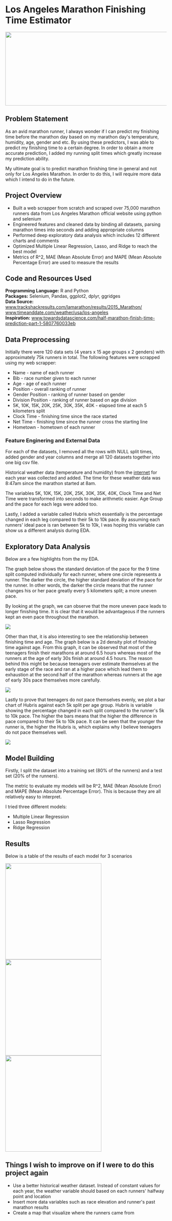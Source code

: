 # Los Angeles Marathon Finishing Time Estimator

<img src="https://github.com/Peter-Chong/RunTheData/blob/master/Images/Screenshot%202020-07-26%20at%2010.17.11%20PM.png" width="900" height="230" />

## Problem Statement

As an avid marathon runner, I always wonder if I can predict my finishing time before the marathon day based on my marathon day's temperature, humidity, age, gender and etc. By using these predictors, I was able to predict my finishing time to a certain degree. In order to obtain a more accurate prediction, I added my running split times which greatly increase my prediction ability.

My ultimate goal is to predict marathon finishing time in general and not only for Los Angeles Marathon. In order to do this, I will require more data which I intend to do in the future.

## Project Overview

* Built a web scrapper from scratch and scraped over 75,000 marathon runners data from Los Angeles Marathon official website using python and selenium
* Engineered features and cleaned data by binding all datasets, parsing marathon times into seconds and adding appropriate columns
* Performed deep exploratory data analysis which includes 12 different charts and comments
* Optimized Multiple Linear Regression, Lasso, and Ridge to reach the best model
* Metrics of R^2, MAE (Mean Absolute Error) and MAPE (Mean Absolute Percentage Error) are used to measure the results

## Code and Resources Used

**Programming Language:** R and Python  
**Packages:** Selenium, Pandas, ggplot2, dplyr, ggridges  
**Data Source:**  
www.trackshackresults.com/lamarathon/results/2015_Marathon/  
www.timeanddate.com/weather/usa/los-angeles  
**Inspiration:**
www.towardsdatascience.com/half-marathon-finish-time-prediction-part-1-5807760033eb

## Data Preprocessing

Initially there were 120 data sets (4 years x 15 age groups x 2 genders) with approximately 75k runners in total. The following features were scrapped using my web scrapper:  

* Name - name of each runner
* Bib - race number given to each runner
* Age - age of each runner
* Position - overall ranking of runner
* Gender Position - ranking of runner based on gender
* Division Position - ranking of runner based on age division
* 5K, 10K, 15K, 20K, 25K, 30K, 35K, 40K - elapsed time at each 5 kilometers split
* Clock Time - finishing time since the race started
* Net Time - finishing time since the runner cross the starting line
* Hometown - hometown of each runner

### Feature Enginering and External Data

For each of the datasets, I removed all the rows with NULL split times, added gender and year columns and merge all 120 datasets together into one big csv file.
  
Historical weather data (temperature and humidity) from the [internet](https://www.timeanddate.com/weather/usa/los-angeles) for each year was collected and added. The time for these weather data was 8:47am since the marathon started at 8am.  
  
The variables 5K, 10K, 15K, 20K, 25K, 30K, 35K, 40K, Clock Time and Net Time were transformed into seconds to make arithmetic easier. Age Group and the pace for each legs were added too.

Lastly, I added a variable called Hubris which essentially is the percentage changed in each leg compared to their 5k to 10k pace. By assuming each runners' ideal pace is ran between 5k to 10k, I was hoping this variable can show us a different analysis during EDA.  

## Exploratory Data Analysis

Below are a few highlights from the my EDA.  
  
The graph below shows the standard deviation of the pace for the 9 time split computed individually for each runner, where one circle represents a runner. The darker the circle, the higher standard deviation of the pace for the runner. In other words, the darker the circle means that the runner changes his or her pace greatly every 5 kilometers split; a more uneven pace.  
  
By looking at the graph, we can observe that the more uneven pace leads to longer finishing time. It is clear that it would be advantageous if the runners kept an even pace throughout the marathon.

<img src="https://github.com/Peter-Chong/RunTheData/blob/master/EDA_files/figure-gfm/unnamed-chunk-14-1.png" />

Other than that, it is also interesting to see the relationship between finishing time and age. The graph below is a 2d density plot of finishing time against age. From this graph, it can be observed that most of the teenagers finish their marathons at around 6.5 hours whereas most of the runners at the age of early 30s finish at around 4.5 hours. The reason behind this might be because teenagers over estimate themselves at the early stage of the race and ran at a higher pace which lead them to exhaustion at the second half of the marathon whereas runners at the age of early 30s pace themselves more carefully.  
  
<img src="https://github.com/Peter-Chong/RunTheData/blob/master/EDA_files/figure-gfm/unnamed-chunk-9-1.png" />

Lastly to prove that teenagers do not pace themselves evenly, we plot a bar chart of Hubris against each 5k split per age group. Hubris is variable showing the percentage changed in each split compared to the runner's 5k to 10k pace. The higher the bars means that the higher the difference in pace compared to their 5k to 10k pace. It can be seen that the younger the runner is, the higher the Hubris is, which explains why I believe teenagers do not pace themselves well.  
  
<img src="https://github.com/Peter-Chong/RunTheData/blob/master/EDA_files/figure-gfm/unnamed-chunk-22-1.png" />

## Model Building

Firstly, I split the dataset into a training set (80% of the runners) and a test set (20% of the runners).

The metric to evaluate my models will be R^2, MAE (Mean Absolute Error) and MAPE (Mean Absolute Percentage Error). This is because they are all relatively easy to interpret.

I tried three different models:
* Multiple Linear Regression
* Lasso Regression
* Ridge Regression

## Results

Below is a table of the results of each model for 3 scenarios

<img src="https://github.com/Peter-Chong/RunTheData/blob/master/Images/Screenshot%202020-09-10%20at%203.38.41%20PM.png" width="300" /><img src="https://github.com/Peter-Chong/RunTheData/blob/master/Images/Screenshot%202020-09-10%20at%203.38.56%20PM.png" width="300" /><img src="https://github.com/Peter-Chong/RunTheData/blob/master/Images/Screenshot%202020-09-10%20at%203.39.05%20PM.png" width="300" />

## Things I wish to improve on if I were to do this project again

* Use a better historical weather dataset. Instead of constant values for each year, the weather variable should based on each runners' halfway point and location
* Insert more data variables such as race elevation and runner's past marathon results
* Create a map that visualize where the runners came from









